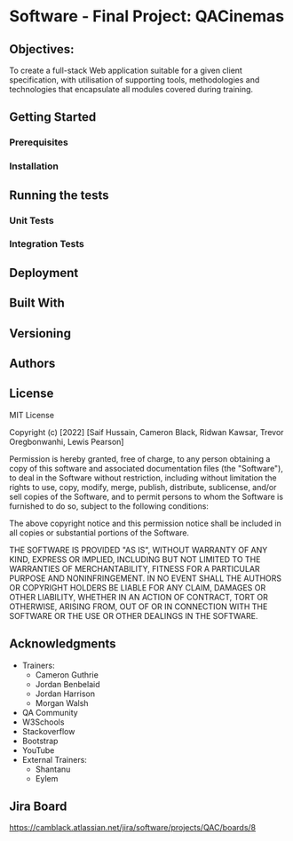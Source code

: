 # Software - Final Project: QACinemas

## Objectives: 
To create a full-stack Web application suitable for a given client 
specification, with utilisation of supporting tools, methodologies and 
technologies that encapsulate all modules covered during training.

## Getting Started

### Prerequisites

### Installation

## Running the tests

### Unit Tests

### Integration Tests 

## Deployment

## Built With

## Versioning

## Authors

## License
MIT License

Copyright (c) [2022] [Saif Hussain, Cameron Black, Ridwan Kawsar, 
Trevor Oregbonwanhi, Lewis Pearson]

Permission is hereby granted, free of charge, to any person obtaining a copy
of this software and associated documentation files (the "Software"), to deal
in the Software without restriction, including without limitation the rights
to use, copy, modify, merge, publish, distribute, sublicense, and/or sell
copies of the Software, and to permit persons to whom the Software is
furnished to do so, subject to the following conditions:

The above copyright notice and this permission notice shall be included in all
copies or substantial portions of the Software.

THE SOFTWARE IS PROVIDED "AS IS", WITHOUT WARRANTY OF ANY KIND, EXPRESS OR
IMPLIED, INCLUDING BUT NOT LIMITED TO THE WARRANTIES OF MERCHANTABILITY,
FITNESS FOR A PARTICULAR PURPOSE AND NONINFRINGEMENT. IN NO EVENT SHALL THE
AUTHORS OR COPYRIGHT HOLDERS BE LIABLE FOR ANY CLAIM, DAMAGES OR OTHER
LIABILITY, WHETHER IN AN ACTION OF CONTRACT, TORT OR OTHERWISE, ARISING FROM,
OUT OF OR IN CONNECTION WITH THE SOFTWARE OR THE USE OR OTHER DEALINGS IN THE
SOFTWARE.

## Acknowledgments
* Trainers:
	* Cameron Guthrie
	* Jordan Benbelaid
	* Jordan Harrison
	* Morgan Walsh
* QA Community
* W3Schools
* Stackoverflow
* Bootstrap
* YouTube
* External Trainers:
	* Shantanu
	* Eylem

## Jira Board
https://camblack.atlassian.net/jira/software/projects/QAC/boards/8
